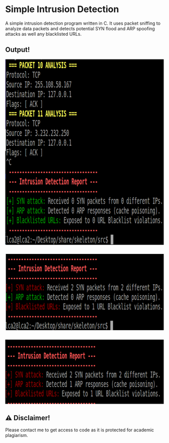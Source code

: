 # Simple Intrusion Detection
A simple intrusion detection program written in C. It uses packet sniffing to analyze data packets and detects potential SYN flood and ARP spoofing attacks as well any blacklisted URLs.

## Output!
<img src="https://raw.githubusercontent.com/cooltheo17/IntrusionDetection/main/images/image_1.png" align="center"
width="935" height="589">
##
<img src="https://raw.githubusercontent.com/cooltheo17/IntrusionDetection/main/images/image_2.png" align="center"
width="910" height="242">
##
<img src="https://raw.githubusercontent.com/cooltheo17/IntrusionDetection/main/images/image_3.png"
width="910" height="204">

## ⚠️ Disclaimer!
Please contact me to get access to code as it is protected for academic plagiarism.


